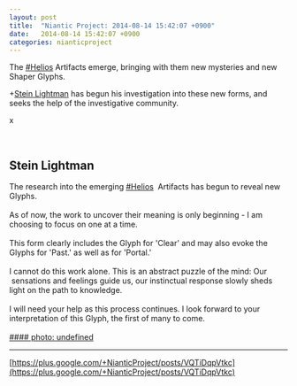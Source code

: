 ```yaml
---
layout: post
title:  "Niantic Project: 2014-08-14 15:42:07 +0900"
date:   2014-08-14 15:42:07 +0900
categories: nianticproject
---
```

The [#Helios](https://plus.google.com/s/%23Helios "") Artifacts emerge, bringing with them new mysteries and new Shaper Glyphs.

+[Stein Lightman](https://plus.google.com/115238965157544465033 "") has begun his investigation into these new forms, and seeks the help of the investigative community.

x<div class="shared"><br /><h2>Stein Lightman</h2>The research into the emerging  <a rel="nofollow" class="ot-hashtag" href="https://plus.google.com/s/%23Helios">#Helios</a>  Artifacts has begun to reveal new Glyphs.<br /><br />As of now, the work to uncover their meaning is only beginning - I am choosing to focus on one at a time.<br /><br />This form clearly includes the Glyph for 'Clear' and may also evoke the Glyphs for 'Past.' as well as for 'Portal.'<br /><br />I cannot do this work alone. This is an abstract puzzle of the mind: Our  sensations and feelings guide us, our instinctual response slowly sheds light on the path to knowledge.<br /><br />I will need your help as this process continues. I look forward to your interpretation of this Glyph, the first of many to come.<br /><br /></div>
[#### photo: undefined](https://lh3.googleusercontent.com/-4KMCP7gEcKI/U-xZp8IpNII/AAAAAAAABY4/NfU65T-aPzg/HeliosGlyphs1.png "")
- - -
[https://plus.google.com/+NianticProject/posts/VQTiDqpVtkc](https://plus.google.com/+NianticProject/posts/VQTiDqpVtkc)
